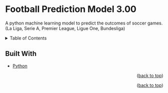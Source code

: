 # Football Prediction Model 3.00
A python machine learning model to predict the outcomes of soccer games. (La Liga, Serie A, Premier League, Ligue One, Bundesliga)

<!-- TABLE OF CONTENTS -->
<div id="top"></div>
<details>
  <summary>Table of Contents</summary>
  <ol>
    <li><a href="#overview">Overview</a></li>
    <li><a href="#builtwith">Built With</a></li>
  </ol>
</details>

<!-- Overview -->
<div id="overview">

</div>

<!-- Built With -->
<div id="builtwith">

## Built With
* [Python](https://python.org)

</div>
<p align="right">(<a href="#top">back to top</a>)</p>

</div>
<p align="right">(<a href="#top">back to top</a>)</p>
